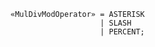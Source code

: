 <!-- This file is generated automatically by infrastructure scripts. Please don't edit by hand. -->

```{ .ebnf .slang-ebnf #MulDivModOperator }
«MulDivModOperator» = ASTERISK
                    | SLASH
                    | PERCENT;
```
